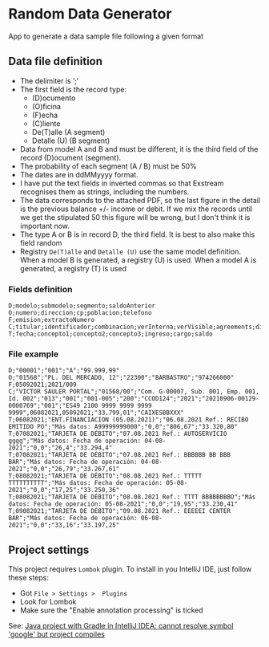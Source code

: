 # Random Data Generator

App to generate a data sample file following a given format

## Data file definition

 - The delimiter is ’;’
 - The first field is the record type:
    - (D)ocumento
    - (O)ficina
    - (F)echa
    - (C)liente 
    - De(T)alle  (A segment)
    - Detalle (U)  (B segment)
 - Data from model A and B and must be different, it is the third field of the record (D)ocument (segment).
 - The probability of each segment (A / B) must be 50%
 - The dates are in ddMMyyyy format.
 - I have put the text fields in inverted commas so that Exstream recognises them as strings, including the numbers.
 - The data corresponds to the attached PDF, so the last figure in the detail is the previous balance +/- income or 
   debit. If we mix the records until we get the stipulated 50 this figure will be wrong, but I don't think it is important now.
 - The type A or B is in record D, the third field. It is best to also make this field random
 - Registry `De(T)alle` and `Detalle (U)` use the same model definition. 
   When a model B is generated, a registry (U) is used. When a model A is generated, a registry (T) is used 

### Fields definition

```text
D;modelo;submodelo;segmento;saldoAnterior
O;numero;direccion;cp;poblacion;telefono
F;emision;extractoNumero
C;titular;identificador;combinacion;verInterna;verVisible;agreements;division;caducidad;anyo;lote;hoja;iban;periodoInicial;periodoFinal;saldo;swift
T;fecha;concepto1;concepto2;concepto3;ingreso;cargo;saldo
```

### File example 

```text
D;"00001";"001";"A";"99.999,99"
O;"01568";"PL. DEL MERCADO, 12";"22300";"BARBASTRO";"974266000"
F;05092021;2021/009
C;"VICTOR SAULER PORTAL";"01568/00";"Com. G-00007, Sub. 001, Emp. 001, Id. 002";"013";"001";"001-005";"200";"CCOD124";"2021";"20210906-00129-0000769";"001";"ES49 2100 9999 9999 9999 9999",06082021,05092021;"33.799,01";"CAIXESBBXXX"
T;06082021;"ENT.FINANCIACION (05.08.2021)";"06.08.2021 Ref.: RECIBO EMITIDO PO";"Más datos: A99999999000";"0,0";"806,67";"33.320,80"
T;07082021;"TARJETA DE DÉBITO";"07.08.2021 Ref.: AUTOSERVICIO gggg";"Más datos: Fecha de operación: 04-08-2021";"0,0";"26,4";"33.294,4"
T;07082021;"TARJETA DE DÉBITO";"07.08.2021 Ref.: BBBBBB BB BBB BAR";"Más datos: Fecha de operación: 04-08-2021";"0,0";"26,79";"33.267,61"
T;08082021;"TARJETA DE DÉBITO";"08.08.2021 Ref.: TTTTT TTTTTTTTTT";"Más datos: Fecha de operación: 05-08-2021";"0,0";"17,25";"33.250,36"
T;08082021;"TARJETA DE DÉBITO";"08.08.2021 Ref.: TTTT BBBBBBBBO";"Más datos: Fecha de operación: 05-08-2021";"0,0";"19,95";"33.230,41"
T;09082021;"TARJETA DE DÉBITO";"09.08.2021 Ref.: EEEEEI CENTER BAR";"Más datos: Fecha de operación: 06-08-2021";"0,0";"33,16";"33.197,25"
```

## Project settings

This project requires `Lombok` plugin. To install in you IntelliJ IDE, just follow these steps:
 - Got `File > Settings >  Plugins`
 - Look for Lombok
 - Make sure the "Enable annotation processing" is ticked

See: [Java project with Gradle in IntelliJ IDEA: cannot resolve symbol 'google' but project compiles](https://stackoverflow.com/questions/24600804/java-project-with-gradle-in-intellij-idea-cannot-resolve-symbol-google-but-pr)